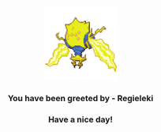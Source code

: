 <p align="center">
    <img src="https://raw.githubusercontent.com/PokeAPI/sprites/master/sprites/pokemon/894.png" width="150" height="150">
</p>
<h3 align="center">You have been greeted by - <b>Regieleki</b></h3>
<h3 align="center">Have a nice day!</h3>
